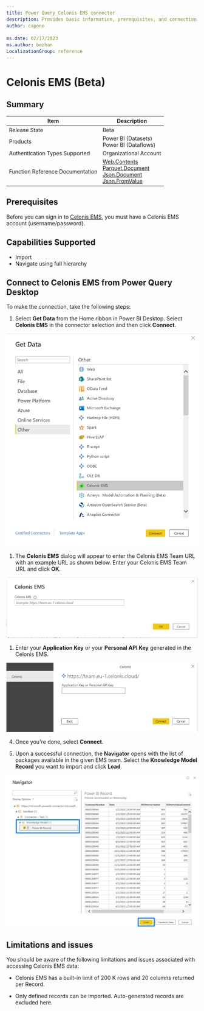 ```yaml
---
title: Power Query Celonis EMS connector
description: Provides basic information, prerequisites, and connection steps for Celonis EMS
author: capono

ms.date: 02/17/2023 
ms.author: bezhan
LocalizationGroup: reference
---
```


# Celonis EMS (Beta)

  

## Summary

| Item | Description |
| ---- | ----------- |
| Release State | Beta |
| Products | Power BI (Datasets) </br> Power BI (Dataflows) |
| Authentication Types Supported | Organizational Account |
| Function Reference Documentation | [Web.Contents](https://learn.microsoft.com/en-us/powerquery-m/web-contents) </br> [Parquet.Document](xxx) </br> [Json.Document](https://learn.microsoft.com/en-us/powerquery-m/json-document) </br> [Json.FromValue](https://learn.microsoft.com/en-us/powerquery-m/json-fromvalue)|

  

## Prerequisites

Before you can sign in to [Celonis EMS](https://celon.is/EMS-Platform), you must have a Celonis EMS account (username/password).


## Capabilities Supported

* Import
* Navigate using full hierarchy

  

## Connect to Celonis EMS from Power Query Desktop

  

To make the connection, take the following steps:

1. Select **Get Data** from the Home ribbon in Power BI Desktop. Select **Celonis EMS** in the connector selection and then click **Connect**.

  

![Get Data](media/celonis-ems/get-data.png)

  

1. The **Celonis EMS** dialog will appear to enter the Celonis EMS Team URL with an example URL as shown below. Enter your Celonis EMS Team URL and click **OK**.

![Set URL](media/celonis-ems/set-url.png)

  

1. Enter your **Application Key** or your **Personal API Key** generated in the Celonis EMS.

![Authentication](media/celonis-ems/authentication.png)

  
4. Once you're done, select **Connect**.

  
5. Upon a successful connection, the **Navigator** opens with the list of packages available in the given EMS team. Select the **Knowledge Model Record** you want to import and click **Load**.

![Navigator](media/celonis-ems/navigator.png)

## Limitations and issues

You should be aware of the following limitations and issues associated with accessing Celonis EMS data:

* Celonis EMS has a built-in limit of 200 K rows and 20 columns returned per Record.

* Only defined records can be imported. Auto-generated records are excluded here.


